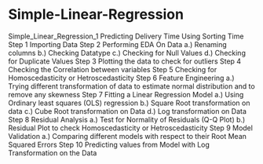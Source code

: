 # Simple-Linear-Regression
Simple_Linear_Regression_1
Predicting Delivery Time Using Sorting Time
Step 1 Importing Data
Step 2 Performing EDA On Data
a.) Renaming columns
b.) Checking Datatype
c.) Checking for Null Values
d.) Checking for Duplicate Values
Step 3 Plotting the data to check for outliers
Step 4 Checking the Correlation between variables
Step 5 Checking for Homoscedasticity or Hetroscedasticity
Step 6 Feature Engineering
a.) Trying different transformation of data to estimate normal distribution and to remove any skewness
Step 7 Fitting a Linear Regression Model
a.) Using Ordinary least squares (OLS) regression
b.) Square Root transformation on data
c.) Cube Root transformation on Data
d.) Log transformation on Data
Step 8 Residual Analysis
a.) Test for Normality of Residuals (Q-Q Plot)
b.) Residual Plot to check Homoscedasticity or Hetroscedasticity
Step 9 Model Validation
a.) Comparing different models with respect to their Root Mean Squared Errors
Step 10 Predicting values from Model with Log Transformation on the Data
